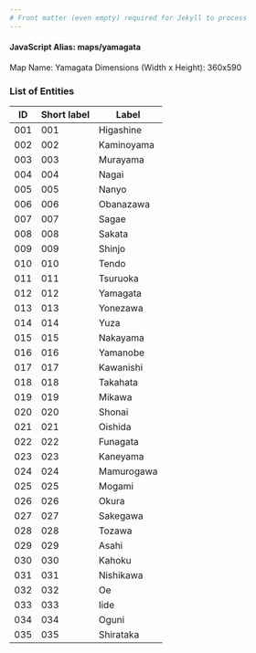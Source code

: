 ```yaml
---
# Front matter (even empty) required for Jekyll to process
---
```


#### JavaScript Alias: maps/yamagata

Map Name: Yamagata
Dimensions (Width x Height): 360x590





### List of Entities

ID | Short label | Label
---|---|---|
001|001|Higashine
002|002|Kaminoyama
003|003|Murayama
004|004|Nagai
005|005|Nanyo
006|006|Obanazawa
007|007|Sagae
008|008|Sakata
009|009|Shinjo
010|010|Tendo
011|011|Tsuruoka
012|012|Yamagata
013|013|Yonezawa
014|014|Yuza
015|015|Nakayama
016|016|Yamanobe
017|017|Kawanishi
018|018|Takahata
019|019|Mikawa
020|020|Shonai
021|021|Oishida
022|022|Funagata
023|023|Kaneyama
024|024|Mamurogawa
025|025|Mogami
026|026|Okura
027|027|Sakegawa
028|028|Tozawa
029|029|Asahi
030|030|Kahoku
031|031|Nishikawa
032|032|Oe
033|033|Iide
034|034|Oguni
035|035|Shirataka